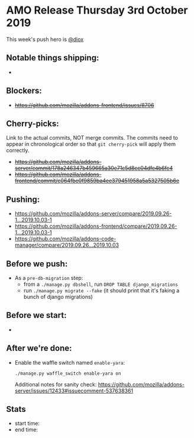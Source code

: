 # AMO Release Thursday 3rd October 2019

This week's push hero is [@diox](https://github.com/diox)

## Notable things shipping:

*

## Blockers:

* ~~https://github.com/mozilla/addons-frontend/issues/8706~~

## Cherry-picks:

Link to the actual commits, NOT merge commits. The commits need to appear
in chronological order so that `git cherry-pick` will apply them correctly.

* ~~https://github.com/mozilla/addons-server/commit/178a246347b459665a30e71c5d8ce04dfe4b6fc4~~
* ~~https://github.com/mozilla/addons-frontend/commit/c064fbe0f9859ba4ee379451958a5a5327505b6e~~

## Pushing:

* https://github.com/mozilla/addons-server/compare/2019.09.26-1...2019.10.03-1
* https://github.com/mozilla/addons-frontend/compare/2019.09.26-1...2019.10.03-1
* https://github.com/mozilla/addons-code-manager/compare/2019.09.26...2019.10.03


## Before we push:

* As a `pre-db-migration` step:
  * from a `./manage.py dbshell`, run `DROP TABLE django_migrations`
  * run `./manage.py migrate --fake` (it should print that it's faking a bunch of django migrations)

## Before we start:

*

## After we're done:

* Enable the waffle switch named `enable-yara`:

      ./manage.py waffle_switch enable-yara on

  Additional notes for sanity check: https://github.com/mozilla/addons-server/issues/12433#issuecomment-537638361

## Stats

* start time:
* end time:
